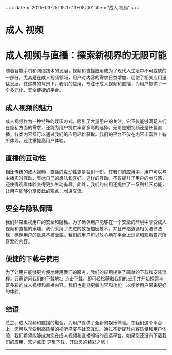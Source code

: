 +++
date = '2025-03-25T15:17:13+08:00'
title = '成人 视频'
+++

# 成人 视频

# 成人视频与直播：探索新视界的无限可能

随着智能手机和网络技术的发展，视频和直播应用成为了现代人生活中不可或缺的一部分。尤其是在成人视频领域，用户对内容的需求日益增加，促使了相关应用迅猛发展。在这样的背景下，我们的应用，专注于成人视频和直播，为用户提供了一个多元化、安全便捷的平台。

## 成人视频的魅力

成人视频作为一种特殊的娱乐方式，吸引了大量用户的关注。它不仅能够满足人们在隐私方面的需求，还能为用户提供丰富多彩的选择。无论是短视频还是长篇直播，各类内容都可以通过我们的应用轻松获取。我们的平台不仅在内容丰富性上有所体现，还注重提高用户体验。

## 直播的互动性

相比传统的成人视频，直播的互动性更是独树一帜。在我们的应用中，用户可以与主播实时互动，表达自己的想法和喜好。这样的互动，不仅提升了用户的参与感，还使得观看体验变得更加生动有趣。此外，我们的应用还提供了一系列社区功能，让用户能够分享彼此的观点，增进交流。

## 安全与隐私保障

我们非常重视用户的安全和隐私。为了确保用户能够在一个安全的环境中享受成人视频和直播的乐趣，我们采用了先进的数据加密技术，并且严格遵循相关法律法规，确保用户的信息不被泄露。我们的用户可以放心地在平台上浏览和观看自己所喜爱的内容。

## 便捷的下载与使用

为了让用户能够更方便地使用我们的服务，我们的应用提供了简单的下载和安装流程。只需访问我们的下载地址 [点击下载](https://down123.s3.ap-east-1.amazonaws.com/down/down.html?channelCode=git3)，即可轻松获取我们的应用并开始探索丰富多彩的成人视频和直播内容。我们也定期更新内容和功能，以便给用户带来更好的体验。

## 结语

总之，成人视频和直播的融合，为用户提供了全新的娱乐体验。在我们这个平台上，您可以享受到高质量的视听盛宴与社交互动。通过不断提升内容质量和用户体验，我们希望能够成为您在成人视频和直播领域的首选平台。如果您还没有下载我们的应用，欢迎点击 [这里下载](https://down123.s3.ap-east-1.amazonaws.com/down/down.html?channelCode=git3)，开启您的精彩之旅！

---

